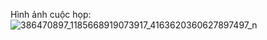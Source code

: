 Hình ảnh cuộc họp:    
![386470897_1185668919073917_4163620360627897497_n](https://github.com/Thaivansang2016/Cuochopnhom/assets/152867626/30ca3edc-a18e-4767-8721-713d6bd1ba0f)
